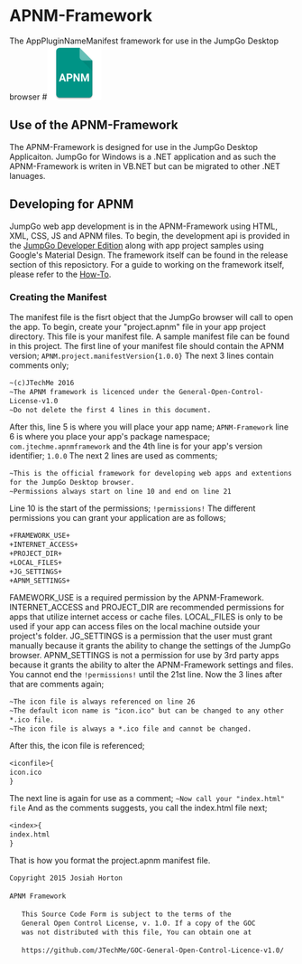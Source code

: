 # APNM-Framework
The AppPluginNameManifest framework for use in the JumpGo Desktop browser
#![](ic_launcher.png)
## Use of the APNM-Framework
The APNM-Framework is designed for use in the JumpGo Desktop Applicaiton. JumpGo for Windows is a .NET application and as such the APNM-Framework is writen in VB.NET but can be migrated to other .NET lanuages.
## Developing for APNM
JumpGo web app development is in the APNM-Framework using HTML, XML, CSS, JS and APNM files.
To begin, the development api is provided in the [JumpGo Developer Edition](https://jumpgodev.codeplex.com/) along with app project samples using Google's Material Design.
The framework itself can be found in the release section of this reposictory. For a guide to working on the framework itself, please refer to the [How-To](https://github.com/JTechMe/APNM-Framework/blob/master/APNM.NET%20How-To.md).
### Creating the Manifest
The manifest file is the fisrt object that the JumpGo browser will call to open the app. To begin, create your "project.apnm" file in your app project directory. This file is your manifest file. A sample manifest file can be found in this project.
The first line of your manifest file should contain the APNM version; ```` APNM.project.manifestVersion{1.0.0} ```` The next 3 lines contain comments only;
````
~(c)JTechMe 2016
~The APNM framework is licenced under the General-Open-Control-License-v1.0
~Do not delete the first 4 lines in this document.
````
After this, line 5 is where you will place your app name; ```` APNM-Framework ```` line 6 is where you place your app's package namespace; ```` com.jtechme.apnmframework ```` and the 4th line is for your app's version identifier; ```` 1.0.0 ````
The next 2 lines are used as comments;
````
~This is the official framework for developing web apps and extentions for the JumpGo Desktop browser.
~Permissions always start on line 10 and end on line 21
````
Line 10 is the start of the permissions; ```` !permissions! ````
The different permissions you can grant your application are as follows;
````
+FRAMEWORK_USE+
+INTERNET_ACCESS+
+PROJECT_DIR+
+LOCAL_FILES+
+JG_SETTINGS+
+APNM_SETTINGS+
````
FAMEWORK_USE is a required permission by the APNM-Framework. INTERNET_ACCESS and PROJECT_DIR are recommended permissions for apps that utilize internet access or cache files. LOCAL_FILES is only to be used if your app can access files on the local machine outside your project's folder. JG_SETTINGS is a permission that the user must grant manually because it grants the ability to change the settings of the JumpGo browser. APNM_SETTINGS is not a permission for use by 3rd party apps because it grants the ability to alter the APNM-Framework settings and files.
You cannot end the ```` !permissions! ```` until the 21st line. Now the 3 lines after that are comments again;
````
~The icon file is always referenced on line 26
~The default icon name is "icon.ico" but can be changed to any other *.ico file.
~The icon file is always a *.ico file and cannot be changed.
````
After this, the icon file is referenced;
````
<iconfile>{
icon.ico
}
````
The next line is again for use as a comment; ```` ~Now call your "index.html" file ```` And as the comments suggests, you call the index.html file next;
````
<index>{
index.html
}
````
That is how you format the project.apnm manifest file.

```
Copyright 2015 Josiah Horton

APNM Framework

   This Source Code Form is subject to the terms of the 
   General Open Control License, v. 1.0. If a copy of the GOC 
   was not distributed with this file, You can obtain one at 
   
   https://github.com/JTechMe/GOC-General-Open-Control-Licence-v1.0/
```
